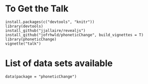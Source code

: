 # To Get the Talk

    install.packages(c("devtools", "knitr"))
    library(devtools)
    install_github("jjallaire/revealjs")
    install_github("jofrhwld/phoneticChange", build_vignettes = T)
    library(phoneticChange)
    vignette("talk")
    
# List of data sets available
    data(package = "phoneticChange")